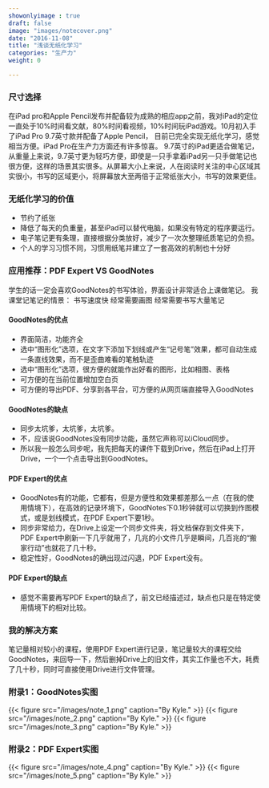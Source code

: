 ```yaml
---
showonlyimage : true
draft: false
image: "images/notecover.png"
date: "2016-11-08"
title: "浅谈无纸化学习"
categories: "生产力"
weight: 0

--- 
```


<!--more-->

### 尺寸选择

在iPad pro和Apple Pencil发布并配备较为成熟的相应app之前，我对iPad的定位一直处于10%时间看文献，80%时间看视频，10%时间玩iPad游戏。10月初入手了iPad Pro 9.7英寸款并配备了Apple Pencil， 目前已完全实现无纸化学习，感觉相当方便。iPad Pro在生产力方面还有许多惊喜。
9.7英寸的iPad更适合做笔记，从重量上来说，9.7英寸更为轻巧方便，即使是一只手拿着iPad另一只手做笔记也很方便，这样的场景其实很多。从屏幕大小上来说，人在阅读时关注的中心区域其实很小，书写的区域更小，将屏幕放大至两倍于正常纸张大小，书写的效果更佳。

### 无纸化学习的价值
- 节约了纸张
- 降低了每天的负重量，甚至iPad可以替代电脑，如果没有特定的程序要运行。
- 电子笔记更有条理，直接根据分类放好，减少了一次次整理纸质笔记的负担。
- 个人的学习习惯不同，习惯用纸笔并建立了一套高效的机制也十分好


### 应用推荐：PDF Expert VS GoodNotes

学生的话一定会喜欢GoodNotes的书写体验，界面设计非常适合上课做笔记。
我课堂记笔记的情景：
书写速度快
经常需要画图
经常需要书写大量笔记

#### GoodNotes的优点
- 界面简洁，功能齐全
- 选中“图形化”选项，在文字下添加下划线或产生“记号笔”效果，都可自动生成一条直线效果，而不是歪曲难看的笔触轨迹
- 选中“图形化”选项，很方便的就能作出好看的图形，比如相图、表格
- 可方便的在当前位置增加空白页
- 可方便的导出PDF、分享到各平台，可方便的从网页端直接导入GoodNotes

#### GoodNotes的缺点
- 同步太坑爹，太坑爹，太坑爹。
- 不，应该说GoodNotes没有同步功能，虽然它声称可以iCloud同步。
- 所以我一般怎么同步呢，我先把每天的课件下载到Drive，然后在iPad上打开Drive，一个一个点击导出到GoodNotes。

#### PDF Expert的优点
- GoodNotes有的功能，它都有，但是方便性和效果都差那么一点（在我的使用情境下），在高效的记录环境下，GoodNotes下0.1秒钟就可以切换到作图模式，或是划线模式，在PDF Expert下要1秒。
- 同步非常给力，在Drive上设定一个同步文件夹，将文档保存到文件夹下，PDF Expert中刷新一下几乎就用了，几兆的小文件几乎是瞬间，几百兆的“搬家行动”也就花了几十秒。
- 稳定性好，GoodNotes的确出现过闪退，PDF Expert没有。

#### PDF Expert的缺点
- 感觉不需要再写PDF Expert的缺点了，前文已经描述过，缺点也只是在特定使用情境下的相对比较。

### 我的解决方案
笔记量相对较小的课程，使用PDF Expert进行记录，笔记量较大的课程交给GoodNotes，来回导一下，然后删掉Drive上的旧文件，其实工作量也不大，耗费了几十秒，同时可直接使用Drive进行文件管理。

### 附录1：GoodNotes实图
{{< figure src="/images/note_1.png" caption="By Kyle." >}}
{{< figure src="/images/note_2.png" caption="By Kyle." >}}
{{< figure src="/images/note_3.png" caption="By Kyle." >}}

### 附录2：PDF Expert实图
{{< figure src="/images/note_4.png" caption="By Kyle." >}}
{{< figure src="/images/note_5.png" caption="By Kyle." >}}